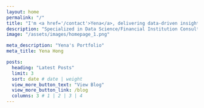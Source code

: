 ```yaml
---
layout: home
permalink: "/"
title: "I'm <a href='/contact'>Yena</a>, delivering data-driven insights for companies."
description: "Specialized in Data Science/Financial Institution Consulting"
image: "/assets/images/homepage_1.png"

meta_description: "Yena's Portfolio"
meta_title: Yena Hong

posts:
  heading: "Latest Posts"
  limit: 3
  sort: date # date | weight
  view_more_button_text: "View Blog"
  view_more_button_link: /blog
  columns: 3 # 1 | 2 | 3 | 4
---
```

